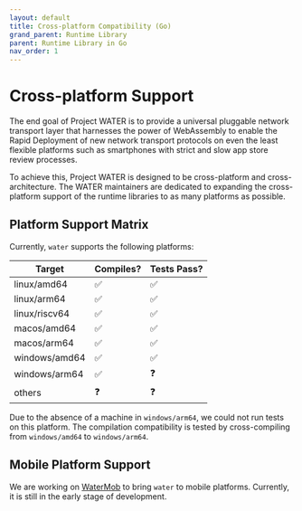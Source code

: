 ```yaml
---
layout: default
title: Cross-platform Compatibility (Go)
grand_parent: Runtime Library
parent: Runtime Library in Go
nav_order: 1
---
```


# Cross-platform Support

The end goal of Project WATER is to provide a universal pluggable network transport layer that harnesses the power of WebAssembly to enable the Rapid Deployment of new network transport protocols on even the least flexible platforms such as smartphones with strict and slow app store review processes.

To achieve this, Project WATER is designed to be cross-platform and cross-architecture. The WATER maintainers are dedicated to expanding the cross-platform support of the runtime libraries to as many platforms as possible.

## Platform Support Matrix

Currently, `water` supports the following platforms: 

|       Target       | Compiles? | Tests Pass? |
| ------------------ | --------- | ----------- | 
| linux/amd64        | ✅        | ✅         |
| linux/arm64        | ✅        | ✅         |
| linux/riscv64      | ✅        | ✅         |
| macos/amd64        | ✅        | ✅         |
| macos/arm64        | ✅        | ✅         |
| windows/amd64      | ✅        | ✅         |
| windows/arm64      | ✅        | ❓         |
| others             | ❓        | ❓         |

Due to the absence of a machine in `windows/arm64`, we could not run tests on this platform. The compilation compatibility is tested by cross-compiling from `windows/amd64` to `windows/arm64`. 

## Mobile Platform Support

We are working on [WaterMob](https://github.com/gaukas/watermob) to bring `water` to mobile platforms. Currently, it is still in the early stage of development. 